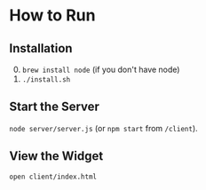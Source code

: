 # How to Run

## Installation
0.	`brew install node` (if you don't have node)
0.	`./install.sh`

## Start the Server

`node server/server.js` (or `npm start` from `/client`).

## View the Widget

`open client/index.html`


